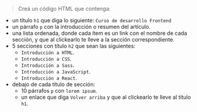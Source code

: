 > Creá un código HTML que contenga:
>
* un título `h1` que diga lo siguiente: `Curso de desarrollo Frontend`
* un párrafo `p` con la introducción o resumen del artículo.
* una lista ordenada, donde cada ítem es un link con el nombre de cada sección, y que al clickearlo te lleve a la sección correspondiente.
* 5 secciones con título `h2` que sean las siguientes: 
  - `Introducción a HTML`.
  - `Introducción a CSS`.
  - `Introducción a Sass`.
  - `Introducción a JavaScript`.
  - `Introducción a React`.
* debajo de cada título de sección: 
  - 10 párrafos `p` con `lorem ipsum`.
  - un enlace que diga `Volver arriba` y que al clickearlo te lleve al título `h1`.